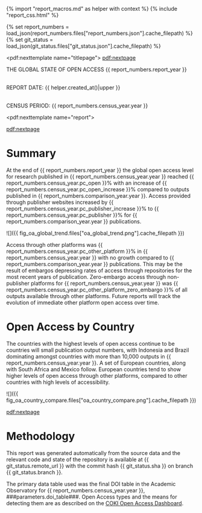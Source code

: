 {% import "report_macros.md" as helper with context %}
{% include "report_css.html" %}

{% set report_numbers = load_json(report_numbers.files["report_numbers.json"].cache_filepath) %}
{% set git_status = load_json(git_status.files["git_status.json"].cache_filepath) %}

<!-- Title Page -->
<pdf:nexttemplate name="titlepage">
<pdf:nextpage>

<p class="subtitle">THE GLOBAL STATE OF OPEN ACCESS {{ report_numbers.report_year }}</p>
<p class="titlemeta"><br>REPORT DATE: {{ helper.created_at()|upper }}</p>
<p class="titlemeta"><br>CENSUS PERIOD: {{ report_numbers.census_year.year }}</p>


<!-- switch page templates -->
<pdf:nexttemplate name="report">

<pdf:nextpage>

# Summary

At the end of {{ report_numbers.report_year }} the global open access level for research published in 
{{ report_numbers.census_year.year }} reached {{ report_numbers.census_year.pc_open }}% with an increase of 
{{ report_numbers.census_year.pc_open_increase }}% compared to 
outputs published in {{ report_numbers.comparison_year.year }}. Access provided through publisher websites
increased by {{ report_numbers.census_year.pc_publisher_increase }}% to 
{{ report_numbers.census_year.pc_publisher }}% for {{ report_numbers.comparison_year.year }} publications.

![]({{ fig_oa_global_trend.files["oa_global_trend.png"].cache_filepath }})

Access through other platforms was {{ report_numbers.census_year.pc_other_platform }}% in 
{{ report_numbers.census_year.year }} with no growth compared to {{ report_numbers.comparison_year.year }} publications. 
This may be the result of embargos depressing rates of access through repositories for the most recent years of 
publication. Zero-embargo access through non-publisher platforms for {{ report_numbers.census_year.year }} 
was {{ report_numbers.census_year.pc_other_platform_zero_embargo }}% of all outputs available through other platforms.
Future reports will track the evolution of immediate other platform open access over time.

# Open Access by Country

The countries with the highest levels of open access continue to be countries will small publication output numbers, 
with Indonesia and Brazil dominating amongst countries with more than 10,000 outputs in 
{{ report_numbers.census_year.year }}. A set of European countries, along with South Africa and Mexico follow. 
European countries tend to show higher levels of open access through other platforms, compared to other countries
with high levels of accessibility.

![]({{ fig_oa_country_compare.files["oa_country_compare.png"].cache_filepath }})

<pdf:nextpage>

# Methodology

This report was generated automatically from the source data and the relevant code and state of the repository
is available at {{ git_status.remote_url }} with the commit hash {{ git_status.sha }} on branch {{ git_status.branch }}.

The primary data table used was the final DOI table in the Academic Observatory for 
{{ report_numbers.census_year.year }}, ###parameters.doi_table###. Open Access types and the means for
detecting them are as described on the [COKI Open Access Dashboard](https://open.coki.ac/how/).



